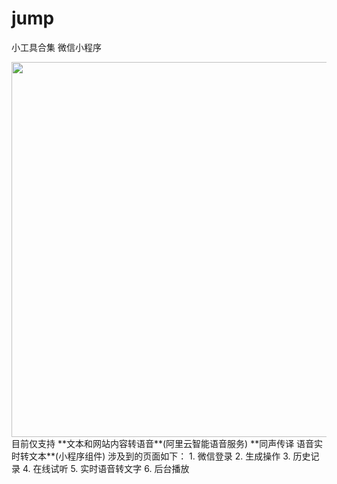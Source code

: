 # jump
小工具合集 微信小程序  
<div align=center><img src="http://static.calron.cn/image/tools_minipgm.jpg" width="600"/></div>  
目前仅支持 
**文本和网站内容转语音**(阿里云智能语音服务)
**同声传译 语音实时转文本**(小程序组件)
涉及到的页面如下：  
1. 微信登录  
2. 生成操作  
3. 历史记录  
4. 在线试听  
5. 实时语音转文字
6. 后台播放  


